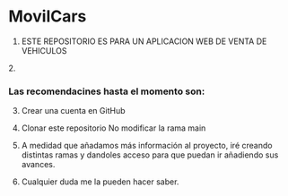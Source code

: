 # MovilCars
1. ESTE REPOSITORIO ES PARA UN APLICACION WEB DE VENTA DE VEHICULOS

2.<h3>Las recomendacines hasta el momento son:</h3>

3. Crear una cuenta en GitHub 

4. Clonar este repositorio No modificar la rama main 

5. A medidad que añadamos más información al proyecto, iré creando distintas ramas y dandoles acceso para que puedan ir añadiendo sus avances. 

6. Cualquier duda me la pueden hacer saber.
